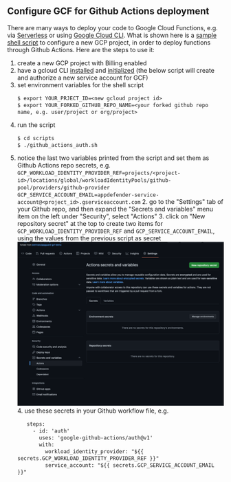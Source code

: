 ## Configure GCF for Github Actions deployment

There are many ways to deploy your code to Google Cloud Functions, e.g. via [Serverless](https://www.serverless.com/framework/docs/providers/google) or using [Google Cloud CLI](https://cloud.google.com/functions/docs/deploy).  What is shown here is a [sample shell script](scripts/github_actions_auth.sh) to configure a new GCP project, in order to deploy functions through Github Actions.  Here are the steps to use it:

1. create a new GCP project with Billing enabled
1. have a gcloud CLI [installed](https://cloud.google.com/sdk/docs/install) and [initialized](https://cloud.google.com/sdk/docs/initializing) (the below script will create and authorize a new service account for GCF)
1. set environment variables for the shell script
   ```console
   $ export YOUR_PRJECT_ID=<new gcloud project id>
   $ export YOUR_FORKED_GITHUB_REPO_NAME=<your forked github repo name, e.g. user/project or org/project>
   ```
1. run the script
   ```
   $ cd scripts
   $ ./github_actions_auth.sh
   ```
1. notice the last two variables printed from the script and set them as Github Actions repo secrets, e.g.
   `GCP_WORKLOAD_IDENTITY_PROVIDER_REF=projects/<project-id>/locations/global/workloadIdentityPools/github-pool/providers/github-provider`
   `GCP_SERVICE_ACCOUNT_EMAIL=appdefender-service-account@<project_id>.gserviceaccount.com`
   2. go to the "Settings" tab of your Github repo, and then expand the "Secrets and variables" menu item on the left under "Security", select "Actions"
   3. click on "New repository secret" at the top to create two items for ` GCP_WORKLOAD_IDENTITY_PROVIDER_REF` and `GCP_SERVICE_ACCOUNT_EMAIL`, using the values from the previous script as secret
   ![action secrets](./images/actions-secrets.png)
   4. use these secrets in your Github workflow file, e.g.
   ```
      steps:
        - id: 'auth'
          uses: 'google-github-actions/auth@v1'
          with:
            workload_identity_provider: "${{ secrets.GCP_WORKLOAD_IDENTITY_PROVIDER_REF }}"
            service_account: "${{ secrets.GCP_SERVICE_ACCOUNT_EMAIL }}"
   ```